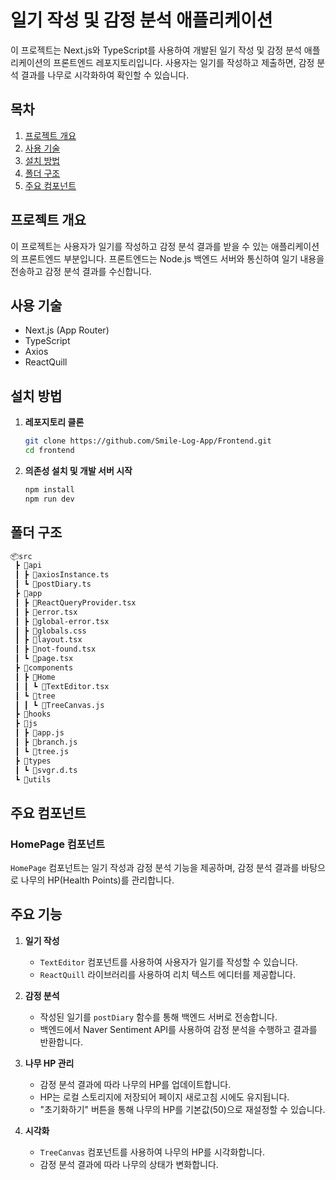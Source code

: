 # 일기 작성 및 감정 분석 애플리케이션 

이 프로젝트는 Next.js와 TypeScript를 사용하여 개발된 일기 작성 및 감정 분석 애플리케이션의 프론트엔드 레포지토리입니다. 사용자는 일기를 작성하고 제출하면, 감정 분석 결과를 나무로 시각화하여 확인할 수 있습니다.

## 목차

1. [프로젝트 개요](#프로젝트-개요)
2. [사용 기술](#사용-기술)
3. [설치 방법](#설치-방법)
4. [폴더 구조](#폴더-구조)
5. [주요 컴포넌트](#주요-컴포넌트)


## 프로젝트 개요

이 프로젝트는 사용자가 일기를 작성하고 감정 분석 결과를 받을 수 있는 애플리케이션의 프론트엔드 부분입니다. 프론트엔드는 Node.js 백엔드 서버와 통신하여 일기 내용을 전송하고 감정 분석 결과를 수신합니다.

## 사용 기술

- Next.js (App Router)
- TypeScript
- Axios
- ReactQuill

## 설치 방법

1. **레포지토리 클론**
   ```sh
   git clone https://github.com/Smile-Log-App/Frontend.git
   cd frontend
   
2. **의존성 설치 및 개발 서버 시작**
   ```sh
   npm install
   npm run dev
   
## 폴더 구조
```bash
📦src
 ┣ 📂api
 ┃ ┣ 📜axiosInstance.ts
 ┃ ┗ 📜postDiary.ts
 ┣ 📂app
 ┃ ┣ 📜ReactQueryProvider.tsx
 ┃ ┣ 📜error.tsx
 ┃ ┣ 📜global-error.tsx
 ┃ ┣ 📜globals.css
 ┃ ┣ 📜layout.tsx
 ┃ ┣ 📜not-found.tsx
 ┃ ┗ 📜page.tsx
 ┣ 📂components
 ┃ ┣ 📂Home
 ┃ ┃ ┗ 📜TextEditor.tsx
 ┃ ┗ 📂tree
 ┃ ┃ ┗ 📜TreeCanvas.js
 ┣ 📂hooks
 ┣ 📂js
 ┃ ┣ 📜app.js
 ┃ ┣ 📜branch.js
 ┃ ┗ 📜tree.js
 ┣ 📂types
 ┃ ┗ 📜svgr.d.ts
 ┗ 📂utils

```
## 주요 컴포넌트

### HomePage 컴포넌트

`HomePage` 컴포넌트는 일기 작성과 감정 분석 기능을 제공하며, 감정 분석 결과를 바탕으로 나무의 HP(Health Points)를 관리합니다.

## 주요 기능

1. **일기 작성**
   - `TextEditor` 컴포넌트를 사용하여 사용자가 일기를 작성할 수 있습니다.
   - `ReactQuill` 라이브러리를 사용하여 리치 텍스트 에디터를 제공합니다.

2. **감정 분석**
   - 작성된 일기를 `postDiary` 함수를 통해 백엔드 서버로 전송합니다.
   - 백엔드에서 Naver Sentiment API를 사용하여 감정 분석을 수행하고 결과를 반환합니다.

3. **나무 HP 관리**
   - 감정 분석 결과에 따라 나무의 HP를 업데이트합니다.
   - HP는 로컬 스토리지에 저장되어 페이지 새로고침 시에도 유지됩니다.
   - "초기화하기" 버튼을 통해 나무의 HP를 기본값(50)으로 재설정할 수 있습니다.

4. **시각화**
   - `TreeCanvas` 컴포넌트를 사용하여 나무의 HP를 시각화합니다.
   - 감정 분석 결과에 따라 나무의 상태가 변화합니다.

